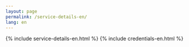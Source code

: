 ```yaml
---
layout: page
permalink: /service-details-en/
lang: en
---
```


{% include service-details-en.html %}
{% include credentials-en.html %}